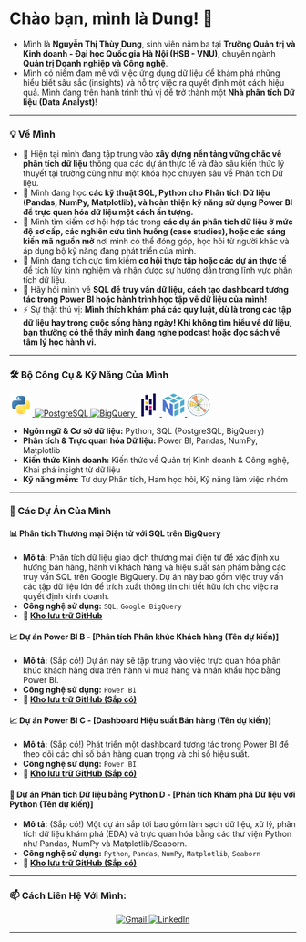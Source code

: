 # Chào bạn, mình là Dung! 👋

*   Mình là **Nguyễn Thị Thùy Dung**, sinh viên năm ba tại **Trường Quản trị và Kinh doanh - Đại học Quốc gia Hà Nội (HSB - VNU)**, chuyên ngành **Quản trị Doanh nghiệp và Công nghệ**. 
*   Mình có niềm đam mê với việc ứng dụng dữ liệu để khám phá những hiểu biết sâu sắc (insights) và hỗ trợ việc ra quyết định một cách hiệu quả. Mình đang trên hành trình thú vị để trở thành một **Nhà phân tích Dữ liệu (Data Analyst)**!

---

### 💡 Về Mình

*   🔭 Hiện tại mình đang tập trung vào **xây dựng nền tảng vững chắc về phân tích dữ liệu** thông qua các dự án thực tế và đào sâu kiến thức lý thuyết tại trường cũng như một khóa học chuyên sâu về Phân tích Dữ liệu.
*   🌱 Mình đang học **các kỹ thuật SQL, Python cho Phân tích Dữ liệu (Pandas, NumPy, Matplotlib), và hoàn thiện kỹ năng sử dụng Power BI để trực quan hóa dữ liệu một cách ấn tượng.**
*   👯 Mình tìm kiếm cơ hội hợp tác trong **các dự án phân tích dữ liệu ở mức độ sơ cấp, các nghiên cứu tình huống (case studies), hoặc các sáng kiến mã nguồn mở** nơi mình có thể đóng góp, học hỏi từ người khác và áp dụng bộ kỹ năng đang phát triển của mình.
*   🤔 Mình đang tích cực tìm kiếm **cơ hội thực tập hoặc các dự án thực tế** để tích lũy kinh nghiệm và nhận được sự hướng dẫn trong lĩnh vực phân tích dữ liệu.
*   💬 Hãy hỏi mình về **SQL để truy vấn dữ liệu, cách tạo dashboard tương tác trong Power BI hoặc hành trình học tập về dữ liệu của mình!**
*   ⚡ Sự thật thú vị: **Mình thích khám phá các quy luật, dù là trong các tập dữ liệu hay trong cuộc sống hàng ngày! Khi không tìm hiểu về dữ liệu, bạn thường có thể thấy mình đang nghe podcast hoặc đọc sách về tâm lý học hành vi.**

---

### 🛠️ Bộ Công Cụ & Kỹ Năng Của Mình

<p align="left">
  <a href="https://www.python.org" target="_blank" rel="noreferrer"> <img src="https://raw.githubusercontent.com/devicons/devicon/master/icons/python/python-original.svg" alt="Python" width="40" height="40"/> </a>
  <a href="https://www.postgresql.org" target="_blank" rel="noreferrer"> <img src="https://cdn.jsdelivr.net/gh/devicons/devicon@latest/icons/postgresql/postgresql-original-wordmark.svg" alt="PostgreSQL" width="40" height="40"/> </a>
  <a href="https://cloud.google.com/bigquery" target="_blank" rel="noreferrer"> <img src="https://www.vectorlogo.zone/logos/google_bigquery/google_bigquery-icon.svg" alt="BigQuery" width="40" height="40"/> </a>
  <a href="https://pandas.pydata.org/" target="_blank" rel="noreferrer"> <img src="https://raw.githubusercontent.com/devicons/devicon/2ae2a900d2f041da66e950e4d48052658d850630/icons/pandas/pandas-original.svg" alt="Pandas" width="40" height="40"/> </a>
  <a href="https://numpy.org/" target="_blank" rel="noreferrer"> <img src="https://raw.githubusercontent.com/devicons/devicon/master/icons/numpy/numpy-original.svg" alt="NumPy" width="40" height="40"/> </a>
  <a href="https://matplotlib.org/" target="_blank" rel="noreferrer"> <img src="https://raw.githubusercontent.com/devicons/devicon/master/icons/matplotlib/matplotlib-original.svg" alt="Matplotlib" width="40" height="40"/> </a>
</p>

*   **Ngôn ngữ & Cơ sở dữ liệu:** Python, SQL (PostgreSQL, BigQuery)
*   **Phân tích & Trực quan hóa Dữ liệu:** Power BI, Pandas, NumPy, Matplotlib
*   **Kiến thức Kinh doanh:** Kiến thức về Quản trị Kinh doanh & Công nghệ, Khai phá insight từ dữ liệu 
*   **Kỹ năng mềm:** Tư duy Phân tích, Ham học hỏi, Kỹ năng làm việc nhóm

---

### 🚀 Các Dự Án Của Mình

#### 📊 Phân tích Thương mại Điện tử với SQL trên BigQuery
*   **Mô tả:** Phân tích dữ liệu giao dịch thương mại điện tử để xác định xu hướng bán hàng, hành vi khách hàng và hiệu suất sản phẩm bằng các truy vấn SQL trên Google BigQuery. Dự án này bao gồm việc truy vấn các tập dữ liệu lớn để trích xuất thông tin chi tiết hữu ích cho việc ra quyết định kinh doanh.
*   **Công nghệ sử dụng:** `SQL`, `Google BigQuery`
*   **🔗 [Kho lưu trữ GitHub](https://github.com/Dung040125/Ecommerce-Analytics-with-SQL-on-BigQuery)**

#### 📈 Dự án Power BI B - [Phân tích Phân khúc Khách hàng (Tên dự kiến)]
*   **Mô tả:** (Sắp có!) Dự án này sẽ tập trung vào việc trực quan hóa phân khúc khách hàng dựa trên hành vi mua hàng và nhân khẩu học bằng Power BI.
*   **Công nghệ sử dụng:** `Power BI`
*   **🔗 [Kho lưu trữ GitHub (Sắp có)]()**

#### 📈 Dự án Power BI C - [Dashboard Hiệu suất Bán hàng (Tên dự kiến)]
*   **Mô tả:** (Sắp có!) Phát triển một dashboard tương tác trong Power BI để theo dõi các chỉ số bán hàng quan trọng và chỉ số hiệu suất.
*   **Công nghệ sử dụng:** `Power BI`
*   **🔗 [Kho lưu trữ GitHub (Sắp có)]()**


#### 🐍 Dự án Phân tích Dữ liệu bằng Python D - [Phân tích Khám phá Dữ liệu với Python (Tên dự kiến)]
*   **Mô tả:** (Sắp có!) Một dự án sắp tới bao gồm làm sạch dữ liệu, xử lý, phân tích dữ liệu khám phá (EDA) và trực quan hóa bằng các thư viện Python như Pandas, NumPy và Matplotlib/Seaborn.
*   **Công nghệ sử dụng:** `Python`, `Pandas`, `NumPy`, `Matplotlib`, `Seaborn`
*   **🔗 [Kho lưu trữ GitHub (Sắp có)]()**

---

### 📫 Cách Liên Hệ Với Mình:

<p align="center">
  <a href="mailto:dungnguyenthi040125@gmail.com">
    <img src="https://img.shields.io/badge/Gmail-D14836?style=for-the-badge&logo=gmail&logoColor=white" alt="Gmail"/>
  </a>
  <a href="https://linkedin.com/in/dung-nguyễn-66a4a6365" target="_blank">
    <img src="https://img.shields.io/badge/LinkedIn-0077B5?style=for-the-badge&logo=linkedin&logoColor=white" alt="LinkedIn"/>
  </a>
</p>

---

